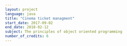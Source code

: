 ```yaml
---
layout: project
language: java
title: "Cinema ticket managment"
start_date: 2017-09-02
end_date: 2018-02-12
subject: The principles of object oriented programming
number_of_credits: 6
---
```

